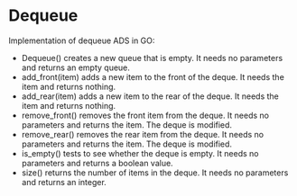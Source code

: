 # Dequeue

Implementation of dequeue ADS in GO:
* Dequeue()        creates a new queue that is empty. It needs no parameters and returns an empty queue.
* add_front(item)  adds a new item to the front of the deque. It needs the item and returns nothing.
* add_rear(item)   adds a new item to the rear of the deque. It needs the item and returns nothing.
* remove_front()   removes the front item from the deque. It needs no parameters and returns the item. The deque is modified.
* remove_rear()    removes the rear item from the deque. It needs no parameters and returns the item. The deque is modified.
* is_empty()       tests to see whether the deque is empty. It needs no parameters and returns a boolean value.
* size()           returns the number of items in the deque. It needs no parameters and returns an integer.